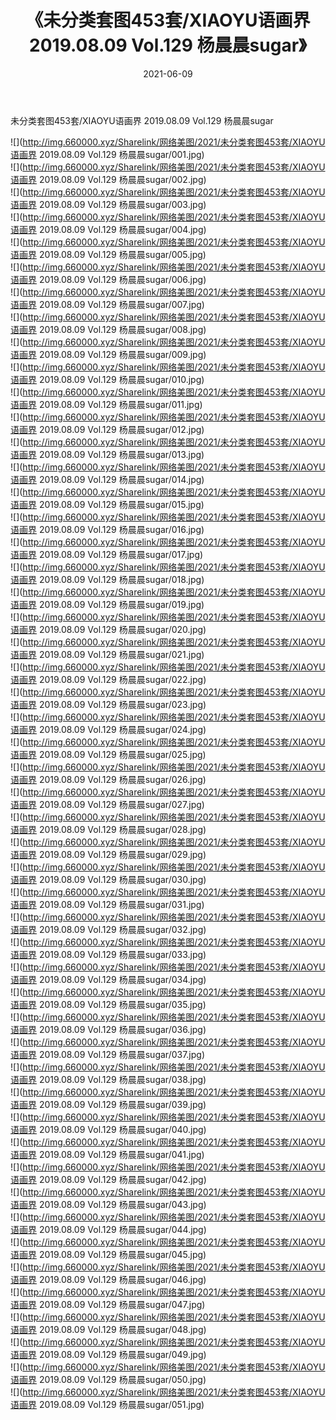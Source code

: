 ﻿---
layout: post
title:  《未分类套图453套/XIAOYU语画界 2019.08.09 Vol.129 杨晨晨sugar》
date:   2021-06-09
img: http://img.660000.xyz/Sharelink/网络美图/2021/未分类套图453套/XIAOYU语画界 2019.08.09 Vol.129 杨晨晨sugar/000.jpg
categories: [美女, 清纯, 唯美]
---

未分类套图453套/XIAOYU语画界 2019.08.09 Vol.129 杨晨晨sugar

 ![](http://img.660000.xyz/Sharelink/网络美图/2021/未分类套图453套/XIAOYU语画界 2019.08.09 Vol.129 杨晨晨sugar/001.jpg) <br>![](http://img.660000.xyz/Sharelink/网络美图/2021/未分类套图453套/XIAOYU语画界 2019.08.09 Vol.129 杨晨晨sugar/002.jpg) <br>![](http://img.660000.xyz/Sharelink/网络美图/2021/未分类套图453套/XIAOYU语画界 2019.08.09 Vol.129 杨晨晨sugar/003.jpg) <br>![](http://img.660000.xyz/Sharelink/网络美图/2021/未分类套图453套/XIAOYU语画界 2019.08.09 Vol.129 杨晨晨sugar/004.jpg) <br>![](http://img.660000.xyz/Sharelink/网络美图/2021/未分类套图453套/XIAOYU语画界 2019.08.09 Vol.129 杨晨晨sugar/005.jpg) <br>![](http://img.660000.xyz/Sharelink/网络美图/2021/未分类套图453套/XIAOYU语画界 2019.08.09 Vol.129 杨晨晨sugar/006.jpg) <br>![](http://img.660000.xyz/Sharelink/网络美图/2021/未分类套图453套/XIAOYU语画界 2019.08.09 Vol.129 杨晨晨sugar/007.jpg) <br>![](http://img.660000.xyz/Sharelink/网络美图/2021/未分类套图453套/XIAOYU语画界 2019.08.09 Vol.129 杨晨晨sugar/008.jpg) <br>![](http://img.660000.xyz/Sharelink/网络美图/2021/未分类套图453套/XIAOYU语画界 2019.08.09 Vol.129 杨晨晨sugar/009.jpg) <br>![](http://img.660000.xyz/Sharelink/网络美图/2021/未分类套图453套/XIAOYU语画界 2019.08.09 Vol.129 杨晨晨sugar/010.jpg) <br>![](http://img.660000.xyz/Sharelink/网络美图/2021/未分类套图453套/XIAOYU语画界 2019.08.09 Vol.129 杨晨晨sugar/011.jpg) <br>![](http://img.660000.xyz/Sharelink/网络美图/2021/未分类套图453套/XIAOYU语画界 2019.08.09 Vol.129 杨晨晨sugar/012.jpg) <br>![](http://img.660000.xyz/Sharelink/网络美图/2021/未分类套图453套/XIAOYU语画界 2019.08.09 Vol.129 杨晨晨sugar/013.jpg) <br>![](http://img.660000.xyz/Sharelink/网络美图/2021/未分类套图453套/XIAOYU语画界 2019.08.09 Vol.129 杨晨晨sugar/014.jpg) <br>![](http://img.660000.xyz/Sharelink/网络美图/2021/未分类套图453套/XIAOYU语画界 2019.08.09 Vol.129 杨晨晨sugar/015.jpg) <br>![](http://img.660000.xyz/Sharelink/网络美图/2021/未分类套图453套/XIAOYU语画界 2019.08.09 Vol.129 杨晨晨sugar/016.jpg) <br>![](http://img.660000.xyz/Sharelink/网络美图/2021/未分类套图453套/XIAOYU语画界 2019.08.09 Vol.129 杨晨晨sugar/017.jpg) <br>![](http://img.660000.xyz/Sharelink/网络美图/2021/未分类套图453套/XIAOYU语画界 2019.08.09 Vol.129 杨晨晨sugar/018.jpg) <br>![](http://img.660000.xyz/Sharelink/网络美图/2021/未分类套图453套/XIAOYU语画界 2019.08.09 Vol.129 杨晨晨sugar/019.jpg) <br>![](http://img.660000.xyz/Sharelink/网络美图/2021/未分类套图453套/XIAOYU语画界 2019.08.09 Vol.129 杨晨晨sugar/020.jpg) <br>![](http://img.660000.xyz/Sharelink/网络美图/2021/未分类套图453套/XIAOYU语画界 2019.08.09 Vol.129 杨晨晨sugar/021.jpg) <br>![](http://img.660000.xyz/Sharelink/网络美图/2021/未分类套图453套/XIAOYU语画界 2019.08.09 Vol.129 杨晨晨sugar/022.jpg) <br>![](http://img.660000.xyz/Sharelink/网络美图/2021/未分类套图453套/XIAOYU语画界 2019.08.09 Vol.129 杨晨晨sugar/023.jpg) <br>![](http://img.660000.xyz/Sharelink/网络美图/2021/未分类套图453套/XIAOYU语画界 2019.08.09 Vol.129 杨晨晨sugar/024.jpg) <br>![](http://img.660000.xyz/Sharelink/网络美图/2021/未分类套图453套/XIAOYU语画界 2019.08.09 Vol.129 杨晨晨sugar/025.jpg) <br>![](http://img.660000.xyz/Sharelink/网络美图/2021/未分类套图453套/XIAOYU语画界 2019.08.09 Vol.129 杨晨晨sugar/026.jpg) <br>![](http://img.660000.xyz/Sharelink/网络美图/2021/未分类套图453套/XIAOYU语画界 2019.08.09 Vol.129 杨晨晨sugar/027.jpg) <br>![](http://img.660000.xyz/Sharelink/网络美图/2021/未分类套图453套/XIAOYU语画界 2019.08.09 Vol.129 杨晨晨sugar/028.jpg) <br>![](http://img.660000.xyz/Sharelink/网络美图/2021/未分类套图453套/XIAOYU语画界 2019.08.09 Vol.129 杨晨晨sugar/029.jpg) <br>![](http://img.660000.xyz/Sharelink/网络美图/2021/未分类套图453套/XIAOYU语画界 2019.08.09 Vol.129 杨晨晨sugar/030.jpg) <br>![](http://img.660000.xyz/Sharelink/网络美图/2021/未分类套图453套/XIAOYU语画界 2019.08.09 Vol.129 杨晨晨sugar/031.jpg) <br>![](http://img.660000.xyz/Sharelink/网络美图/2021/未分类套图453套/XIAOYU语画界 2019.08.09 Vol.129 杨晨晨sugar/032.jpg) <br>![](http://img.660000.xyz/Sharelink/网络美图/2021/未分类套图453套/XIAOYU语画界 2019.08.09 Vol.129 杨晨晨sugar/033.jpg) <br>![](http://img.660000.xyz/Sharelink/网络美图/2021/未分类套图453套/XIAOYU语画界 2019.08.09 Vol.129 杨晨晨sugar/034.jpg) <br>![](http://img.660000.xyz/Sharelink/网络美图/2021/未分类套图453套/XIAOYU语画界 2019.08.09 Vol.129 杨晨晨sugar/035.jpg) <br>![](http://img.660000.xyz/Sharelink/网络美图/2021/未分类套图453套/XIAOYU语画界 2019.08.09 Vol.129 杨晨晨sugar/036.jpg) <br>![](http://img.660000.xyz/Sharelink/网络美图/2021/未分类套图453套/XIAOYU语画界 2019.08.09 Vol.129 杨晨晨sugar/037.jpg) <br>![](http://img.660000.xyz/Sharelink/网络美图/2021/未分类套图453套/XIAOYU语画界 2019.08.09 Vol.129 杨晨晨sugar/038.jpg) <br>![](http://img.660000.xyz/Sharelink/网络美图/2021/未分类套图453套/XIAOYU语画界 2019.08.09 Vol.129 杨晨晨sugar/039.jpg) <br>![](http://img.660000.xyz/Sharelink/网络美图/2021/未分类套图453套/XIAOYU语画界 2019.08.09 Vol.129 杨晨晨sugar/040.jpg) <br>![](http://img.660000.xyz/Sharelink/网络美图/2021/未分类套图453套/XIAOYU语画界 2019.08.09 Vol.129 杨晨晨sugar/041.jpg) <br>![](http://img.660000.xyz/Sharelink/网络美图/2021/未分类套图453套/XIAOYU语画界 2019.08.09 Vol.129 杨晨晨sugar/042.jpg) <br>![](http://img.660000.xyz/Sharelink/网络美图/2021/未分类套图453套/XIAOYU语画界 2019.08.09 Vol.129 杨晨晨sugar/043.jpg) <br>![](http://img.660000.xyz/Sharelink/网络美图/2021/未分类套图453套/XIAOYU语画界 2019.08.09 Vol.129 杨晨晨sugar/044.jpg) <br>![](http://img.660000.xyz/Sharelink/网络美图/2021/未分类套图453套/XIAOYU语画界 2019.08.09 Vol.129 杨晨晨sugar/045.jpg) <br>![](http://img.660000.xyz/Sharelink/网络美图/2021/未分类套图453套/XIAOYU语画界 2019.08.09 Vol.129 杨晨晨sugar/046.jpg) <br>![](http://img.660000.xyz/Sharelink/网络美图/2021/未分类套图453套/XIAOYU语画界 2019.08.09 Vol.129 杨晨晨sugar/047.jpg) <br>![](http://img.660000.xyz/Sharelink/网络美图/2021/未分类套图453套/XIAOYU语画界 2019.08.09 Vol.129 杨晨晨sugar/048.jpg) <br>![](http://img.660000.xyz/Sharelink/网络美图/2021/未分类套图453套/XIAOYU语画界 2019.08.09 Vol.129 杨晨晨sugar/049.jpg) <br>![](http://img.660000.xyz/Sharelink/网络美图/2021/未分类套图453套/XIAOYU语画界 2019.08.09 Vol.129 杨晨晨sugar/050.jpg) <br>![](http://img.660000.xyz/Sharelink/网络美图/2021/未分类套图453套/XIAOYU语画界 2019.08.09 Vol.129 杨晨晨sugar/051.jpg) <br>
